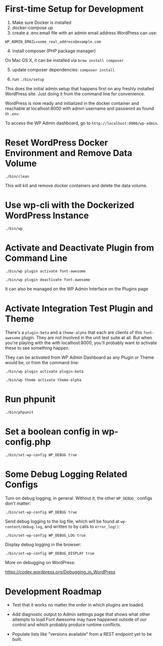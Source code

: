 # First-time Setup for Development
1. Make sure Docker is installed
2. docker-compose up
3. create a .env.email file with an admin email address WordPress can use:

```
WP_ADMIN_EMAIL=some_real_address@example.com
```

4. install composer (PHP package manager)

On Mac OS X, it can be installed via `brew install composer`

5. update composer dependencies: `composer install`

6. run `./bin/setup`

This does the initial admin setup that happens first on any freshly installed WordPress
site. Just doing it from the command line for convenience.

WordPress is now ready and initialized in the docker container and reachable at localhost:8000
with admin username and password as found in `.env`.

To access the WP Admin dashboard, go to `http://localhost:8000/wp-admin`.

# Reset WordPress Docker Environment and Remove Data Volume

`./bin/clean`

This will kill and remove docker containers and delete the data volume.

# Use wp-cli with the Dockerized WordPress Instance

`./bin/wp`

# Activate and Deactivate Plugin from Command Line

`./bin/wp plugin activate font-awesome`

`./bin/wp plugin deactivate font-awesome`

It can also be managed on the WP Admin Interface on the Plugins page

# Activate Integration Test Plugin and Theme

There's a `plugin-beta` and a `theme-alpha` that each are clients of this `font-awesome` plugin.
They are not involved in the unit test suite at all. But when you're playing with the with localhost:8000,
you'll probably want to activate these to see something happen.

They can be activated from WP Admin Dashboard as any Plugin or Theme would be, or from the command line:

`./bin/wp plugin activate plugin-beta`

`./bin/wp theme activate theme-alpha`

# Run phpunit

`./bin/phpunit`

# Set a boolean config in wp-config.php

`./bin/set-wp-config WP_DEBUG true`

# Some Debug Logging Related Configs

Turn on debug logging, in general. Without it, the other `WP_DEBUG_` configs don't matter:

`./bin/set-wp-config WP_DEBUG true`

Send debug logging to the log file, which will be found at `wp-content/debug.log`, and written to by calls to `error_log()`:

`./bin/set-wp-config WP_DEBUG_LOG true`

Display debug logging in the browser:

`./bin/set-wp-config WP_DEBUG_DISPLAY true`

More on debugging on WordPress:

https://codex.wordpress.org/Debugging_in_WordPress

# Development Roadmap

- Test that it works no matter the order in which plugins are loaded.

- Add diagnostic output to Admin settings page that shows what other attempts to load Font Awesome may have
  happened outside of our control and which probably produce runtime conflicts.

- Populate lists like "versions available" from a REST endpoint yet to be built.
